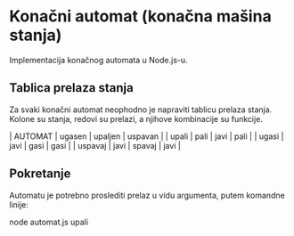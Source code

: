 # Konačni automat (konačna mašina stanja)

Implementacija konačnog automata u Node.js-u.

## Tablica prelaza stanja

Za svaki konačni automat neophodno je napraviti tablicu prelaza stanja. Kolone su stanja, redovi su prelazi, a njihove kombinacije su funkcije.

| AUTOMAT | ugasen | upaljen | uspavan |
| upali   | pali   | javi    | pali    |
| ugasi   | javi   | gasi    | gasi    |
| uspavaj | javi   | spavaj  | javi    |

## Pokretanje

Automatu je potrebno proslediti prelaz u vidu argumenta, putem komandne linije:

node automat.js upali
